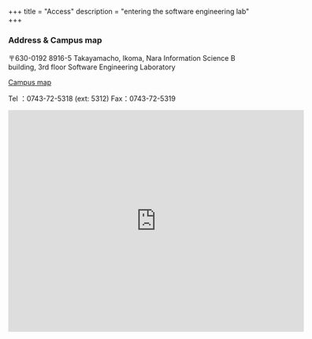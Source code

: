 +++
title = "Access"
description = "entering the software engineering lab"
+++

### **Address & Campus map**

〒630-0192
8916-5 Takayamacho, Ikoma, Nara
Information Science B building, 3rd floor
Software Engineering Laboratory

[Campus map](http://www.naist.jp/campusmap/)

Tel ：0743-72-5318 (ext: 5312)
Fax：0743-72-5319

<iframe
  src="https://www.google.com/maps/embed?pb=!1m14!1m12!1m3!1d526.0647558601288!2d135.73384294676137!3d34.73220402799185!2m3!1f0!2f0!3f0!3m2!1i1024!2i768!4f13.1!5e0!3m2!1sen!2sjp!4v1682945954961!5m2!1sen!2sjp"
  width="600"
  height="450"
  style="border:0;"
  allowfullscreen=""
  loading="lazy"
  referrerpolicy="no-referrer-when-downgrade">
</iframe>
